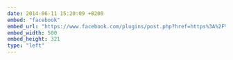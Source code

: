 ```yaml
---
date: 2014-06-11 15:20:09 +0200
embed: "facebook"
embed_url: "https://www.facebook.com/plugins/post.php?href=https%3A%2F%2Fwww.facebook.com%2Fphoto.php%3Ffbid%3D878691042146664%26set%3Da.101362916546151.3465.100000173280073%26type%3D3&width=500"
embed_width: 500
embed_height: 321
type: "left"
---
```

